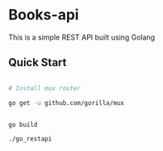 # Books-api

This is a simple REST API built using Golang

## Quick Start

``` bash

# Install mux router

go get -u github.com/gorilla/mux

```

``` bash

go build

./go_restapi

```
